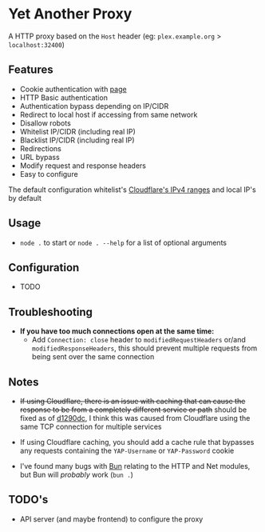 # Yet Another Proxy
A HTTP proxy based on the `Host` header (eg: `plex.example.org` > `localhost:32400`)

## Features
* Cookie authentication with [page](./pages/authentication.html)
* HTTP Basic authentication
* Authentication bypass depending on IP/CIDR
* Redirect to local host if accessing from same network
* Disallow robots
* Whitelist IP/CIDR (including real IP)
* Blacklist IP/CIDR (including real IP)
* Redirections
* URL bypass
* Modify request and response headers
* Easy to configure

The default configuration whitelist's [Cloudflare's IPv4 ranges](https://www.cloudflare.com/ips) and local IP's by default

## Usage
* `node .` to start or `node . --help` for a list of optional arguments

## Configuration
* TODO

## Troubleshooting
* **If you have too much connections open at the same time:**
  * Add `Connection: close` header to `modifiedRequestHeaders` or/and `modifiedResponseHeaders`, this should prevent multiple requests from being sent over the same connection

## Notes
* ~~If using Cloudflare, there is an issue with caching that can cause the response to be from a completely different service or path~~ should be fixed as of [d1290dc](https://github.com/Lyall-A/Yet-Another-Proxy/commit/d1290dc), I think this was caused from Cloudflare using the same TCP connection for multiple services

* If using Cloudflare caching, you should add a cache rule that bypasses any requests containing the `YAP-Username` or `YAP-Password` cookie

* I've found many bugs with [Bun](https://bun.sh/) relating to the HTTP and Net modules, but Bun will *probably* work (`bun .`)

## TODO's
* API server (and maybe frontend) to configure the proxy
